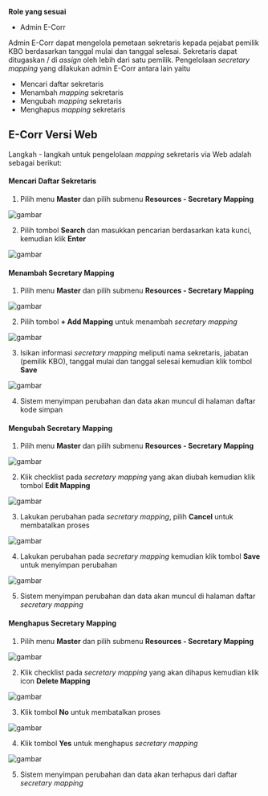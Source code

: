 **Role yang sesuai**

- Admin E-Corr

Admin E-Corr dapat mengelola pemetaan sekretaris kepada pejabat pemilik KBO berdasarkan tanggal mulai dan tanggal selesai. Sekretaris dapat ditugaskan / di _assign_ oleh lebih dari satu pemilik. Pengelolaan _secretary mapping_ yang dilakukan admin E-Corr antara lain yaitu

- Mencari daftar sekretaris
- Menambah _mapping_ sekretaris
- Mengubah _mapping_ sekretaris
- Menghapus _mapping_ sekretaris

## **E-Corr Versi Web**

Langkah - langkah untuk pengelolaan _mapping_ sekretaris via Web adalah sebagai berikut:

#### Mencari Daftar Sekretaris

1. Pilih menu **Master** dan pilih submenu **Resources - Secretary Mapping**

![gambar](DataMaster/SC_DataMaster/DM84.png)

2. Pilih tombol **Search** dan masukkan pencarian berdasarkan kata kunci, kemudian klik **Enter**

![gambar](DataMaster/SC_DataMaster/DM85.png)


#### Menambah Secretary Mapping

1. Pilih menu **Master** dan pilih submenu **Resources - Secretary Mapping**

![gambar](DataMaster/SC_DataMaster/DM84.png)

2. Pilih tombol **+ Add Mapping** untuk menambah _secretary mapping_

![gambar](DataMaster/SC_DataMaster/DM86.png)

3. Isikan informasi _secretary mapping_ meliputi nama sekretaris, jabatan (pemilik KBO), tanggal mulai dan tanggal selesai kemudian klik tombol **Save**

![gambar](DataMaster/SC_DataMaster/DM87.png)

4. Sistem menyimpan perubahan dan data akan muncul di halaman daftar kode simpan


#### Mengubah Secretary Mapping

1. Pilih menu **Master** dan pilih submenu **Resources - Secretary Mapping**

![gambar](DataMaster/SC_DataMaster/DM84.png)

2. Klik checklist pada _secretary mapping_ yang akan diubah kemudian klik tombol **Edit Mapping**

![gambar](DataMaster/SC_DataMaster/DM88.png)

3. Lakukan perubahan pada _secretary mapping_, pilih **Cancel** untuk membatalkan proses

![gambar](DataMaster/SC_DataMaster/DM89.png)

4. Lakukan perubahan pada _secretary mapping_ kemudian klik tombol **Save** untuk menyimpan perubahan

![gambar](DataMaster/SC_DataMaster/DM90.png)

5. Sistem menyimpan perubahan dan data akan muncul di halaman daftar _secretary mapping_


#### Menghapus Secretary Mapping

1. Pilih menu **Master** dan pilih submenu **Resources - Secretary Mapping**

![gambar](DataMaster/SC_DataMaster/DM84.png)

2. Klik checklist pada _secretary mapping_ yang akan dihapus kemudian klik icon **Delete Mapping**

![gambar](DataMaster/SC_DataMaster/DM91.png)

3. Klik tombol **No** untuk membatalkan proses

![gambar](DataMaster/SC_DataMaster/DM92.png)

4. Klik tombol **Yes** untuk menghapus _secretary mapping_

![gambar](DataMaster/SC_DataMaster/02DM109.png)

5. Sistem menyimpan perubahan dan data akan terhapus dari daftar _secretary mapping_